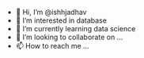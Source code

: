 - 👋 Hi, I’m @ishhjadhav
- 👀 I’m interested in database
- 🌱 I’m currently learning data science
- 💞️ I’m looking to collaborate on ...
- 📫 How to reach me ...

<!---
ishhjadhav/ishhjadhav is a ✨ special ✨ repository because its `README.md` (this file) appears on your GitHub profile.
You can click the Preview link to take a look at your changes.
--->
